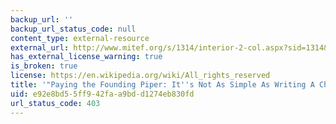 ```yaml
---
backup_url: ''
backup_url_status_code: null
content_type: external-resource
external_url: http://www.mitef.org/s/1314/interior-2-col.aspx?sid=1314&gid=5&pgid=5819
has_external_license_warning: true
is_broken: true
license: https://en.wikipedia.org/wiki/All_rights_reserved
title: '"Paying the Founding Piper: It''s Not As Simple As Writing A Check"'
uid: e92e8bd5-5ff9-42fa-a9bd-d1274eb830fd
url_status_code: 403
---
```

